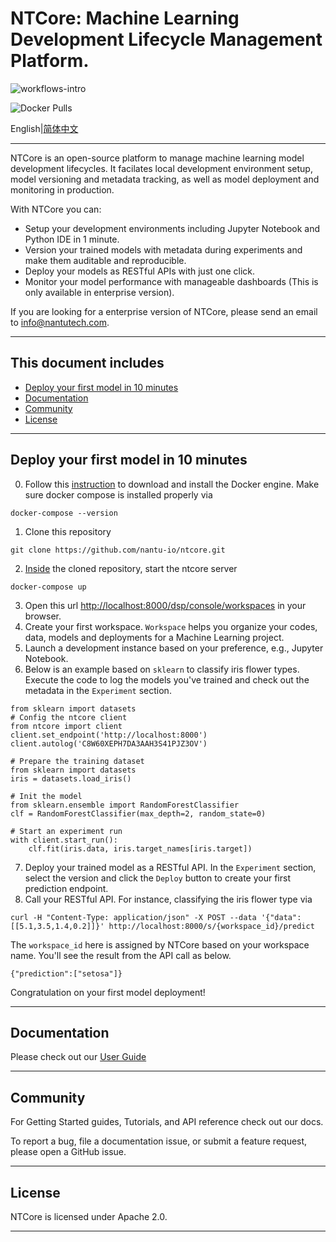 # NTCore: Machine Learning Development Lifecycle Management Platform.

![workflows-intro](https://user-images.githubusercontent.com/42594415/146384196-7ff6edcb-b30d-4daf-b878-822a5ddcae73.jpg)

![Docker Pulls](https://img.shields.io/docker/pulls/ntcore/webserver)

English|[简体中文](https://github.com/nantutech/ntcore/blob/main/README-zh-CN.md)

----

NTCore is an open-source platform to manage machine learning model development lifecycles. It facilates local development environment setup, model versioning and metadata tracking, as well as model deployment and monitoring in production.

With NTCore you can:
* Setup your development environments including Jupyter Notebook and Python IDE in 1 minute.
* Version your trained models with metadata during experiments and make them auditable and reproducible.
* Deploy your models as RESTful APIs with just one click.
* Monitor your model performance with manageable dashboards (This is only available in enterprise version).

If you are looking for a enterprise version of NTCore, please send an email to info@nantutech.com.

----

## This document includes

- [Deploy your first model in 10 minutes](#deploy-your-first-model-in-10-minutes)
- [Documentation](#documentation)
- [Community](#community)
- [License](#license)

----

## Deploy your first model in 10 minutes

0. Follow this [instruction](https://docs.docker.com/get-started/#download-and-install-docker) to download and install the Docker engine. Make sure docker compose is installed properly via 
```
docker-compose --version
```
1. Clone this repository
``` 
git clone https://github.com/nantu-io/ntcore.git
```
2. <ins>Inside</ins> the cloned repository, start the ntcore server
```
docker-compose up
```
3. Open this url [http://localhost:8000/dsp/console/workspaces](http://localhost:8000/dsp/console/workspaces) in your browser.
4. Create your first workspace. `Workspace` helps you organize your codes, data, models and deployments for a Machine Learning project.
5. Launch a development instance based on your preference, e.g., Jupyter Notebook.
6. Below is an example based on `sklearn` to classify iris flower types. Execute the code to log the models you've trained and check out the metadata in the `Experiment` section.
```
from sklearn import datasets
# Config the ntcore client
from ntcore import client
client.set_endpoint('http://localhost:8000')
client.autolog('C8W60XEPH7DA3AAH3S41PJZ3OV')

# Prepare the training dataset
from sklearn import datasets
iris = datasets.load_iris()

# Init the model
from sklearn.ensemble import RandomForestClassifier
clf = RandomForestClassifier(max_depth=2, random_state=0)

# Start an experiment run
with client.start_run():
    clf.fit(iris.data, iris.target_names[iris.target])
```
7. Deploy your trained model as a RESTful API. In the `Experiment` section, select the version and click the `Deploy` button to create your first prediction endpoint.
8. Call your RESTful API. For instance, classifying the iris flower type via
```
curl -H "Content-Type: application/json" -X POST --data '{"data": [[5.1,3.5,1.4,0.2]]}' http://localhost:8000/s/{workspace_id}/predict
```
The `workspace_id` here is assigned by NTCore based on your workspace name. You'll see the result from the API call as below.
```
{"prediction":["setosa"]}
```
Congratulation on your first model deployment!


---

## Documentation
Please check out our [User Guide](https://nantu-io.github.io/ntcore-doc/#/zh-cn/)

----

## Community

For Getting Started guides, Tutorials, and API reference check out our docs.

To report a bug, file a documentation issue, or submit a feature request, please open a GitHub issue.


----

## License

NTCore is licensed under Apache 2.0.

----
